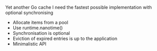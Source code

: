 Yet another Go cache 
I need the fastest possible implementation with optional synchronising

* Allocate items from a pool
* Use runtime.nanotime()
* Synchronisation is optional
* Eviction of expired entries is up to the application
* Minimalistic API
